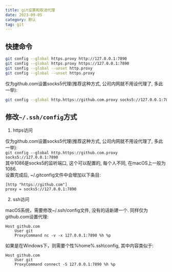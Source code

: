 ```yaml
---
title: git设置和取消代理
date: 2023-09-05
category: 默认
tag: git
---
```


##  快捷命令

```sh
git config --global https.proxy http://127.0.0.1:7890
git config --global https.proxy https://127.0.0.1:7890
git config --global --unset http.proxy
git config --global --unset https.proxy
```

仅为github.com设置socks5代理(推荐这种方式, 公司内网就不用设代理了, 多此一举):  
```sh
git config --global http.https://github.com.proxy socks5://127.0.0.1:7890
```

## 修改`~/.ssh/config`方式

1. https访问  

仅为github.com设置socks5代理(推荐这种方式, 公司内网就不用设代理了, 多此一举):  
`git config --global http.https://github.com.proxy socks5://127.0.0.1:7890`  
其中1086是socks5的监听端口, 这个可以配置的, 每个人不同, 在macOS上一般为1086.  
设置完成后, ~/.gitconfig文件中会增加以下条目:
    
```
[http "https://github.com"]
proxy = socks5://127.0.0.1:7890
```
    
2. ssh访问  

macOS系统，需要修改~/.ssh/config文件, 没有的话新建一个. 同样仅为github.com设置代理:
    
```
Host github.com
	User git
	ProxyCommand nc -v -x 127.0.0.1:7890 %h %p
```

如果是在Windows下，则需要个性%home%.ssh\config, 其中内容类似于:

```
Host github.com
	User git
	ProxyCommand connect -S 127.0.0.1:7890 %h %p
```
